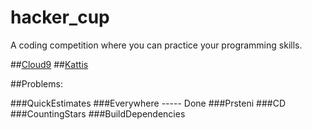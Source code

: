 # hacker_cup
A coding competition where you can practice your programming skills.

##[Cloud9](https://ide.c9.io/airaptor/hacker_cup)
##[Kattis](https://open.kattis.com/contests/vq97az/problems)


##Problems:

###QuickEstimates
###Everywhere  ----- Done
###Prsteni
###CD
###CountingStars
###BuildDependencies
